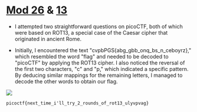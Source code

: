 # [Mod 26](https://play.picoctf.org/practice/challenge/144?category=2&page=1&search=) & [13](https://play.picoctf.org/practice/challenge/62?category=2&page=1&search=)

* I attempted two straightforward questions on picoCTF, both of which were based on ROT13, a special case of the Caesar cipher that originated in ancient Rome.

* Initially, I encountered the text "cvpbPGS{abg_gbb_onq_bs_n_ceboyrz}," which resembled the word "flag" and needed to be decoded to "picoCTF" by applying the ROT13 cipher. I also noticed the reversal of the first two characters, "c" and "p," which indicated a specific pattern. By deducing similar mappings for the remaining letters, I managed to decode the other words to obtain our flag.

![](https://github.com/li-li-ge/ctf_writeups/blob/main/img/r13.jpg?raw=true)

~~~
picoctf{next_time_i'll_try_2_rounds_of_rot13_ulyvpvag}
~~~